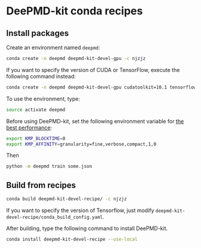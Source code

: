 # DeePMD-kit conda recipes

## Install packages

Create an environment named `deepmd`:
```sh
conda create -n deepmd deepmd-kit-devel-gpu -c njzjz
```

If you want to specify the version of CUDA or TensorFlow, execute the following command instead:
```sh
conda create -n deepmd deepmd-kit-devel-gpu cudatoolkit=10.1 tensorflow-gpu=1.14 -c njzjz
```

To use the environment, type:

```sh
source activate deepmd
```

Before using DeePMD-kit, set the following environment variable for [the best performance](https://www.tensorflow.org/guide/performance/overview):
```sh
export KMP_BLOCKTIME=0
export KMP_AFFINITY=granularity=fine,verbose,compact,1,0
```

Then
```sh
python -m deepmd train some.json
```

## Build from recipes

```sh
conda build deepmd-kit-devel-recipe/ -c njzjz
```

If you want to specify the version of Tensorflow, just modify `deepmd-kit-devel-recipe/conda_build_config.yaml`.

After building, type the following command to install DeePMD-kit.
```sh
conda install deepmd-kit-devel-recipe --use-local
```
